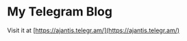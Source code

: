 My Telegram Blog
=============

Visit it at [https://ajantis.telegr.am/](https://ajantis.telegr.am/)
